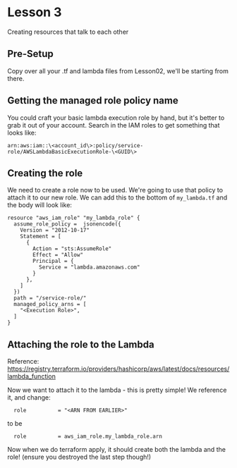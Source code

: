 # Lesson 3
Creating resources that talk to each other

## Pre-Setup
Copy over all your .tf and lambda files from Lesson02, we'll be starting from there.

## Getting the managed role policy name
You could craft your basic lambda execution role by hand, but it's better to grab it out of your account. 
Search in the IAM roles to get something that looks like:

`arn:aws:iam::\<account_id\>:policy/service-role/AWSLambdaBasicExecutionRole-\<GUID\>`

## Creating the role
We need to create a role now to be used. We're going to use that policy to attach it to our new role. 
We can add this to the bottom of `my_lambda.tf` and the body will look like:
```hcl
resource "aws_iam_role" "my_lambda_role" {
  assume_role_policy =  jsonencode({
    Version = "2012-10-17"
    Statement = [
      {
        Action = "sts:AssumeRole"
        Effect = "Allow"
        Principal = {
          Service = "lambda.amazonaws.com"
        }
      },
    ]
  })
  path = "/service-role/"
  managed_policy_arns = [
    "<Execution Role>",
  ]
}
```

## Attaching the role to the Lambda
Reference: https://registry.terraform.io/providers/hashicorp/aws/latest/docs/resources/lambda_function

Now we want to attach it to the lambda - this is pretty simple! We reference it, and change:
```
  role          = "<ARN FROM EARLIER>"
```
to be
```
  role          = aws_iam_role.my_lambda_role.arn
```

Now when we do terraform apply, it should create both the lambda and the role! (ensure you destroyed the last step though!)
